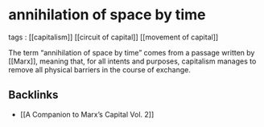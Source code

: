 # annihilation of space by time

tags
: [[capitalism]] [[circuit of capital]] [[movement of capital]]

The term &ldquo;annihilation of space by time&rdquo; comes from a passage written by [[Marx]], meaning that, for all intents and purposes, capitalism manages to remove all physical barriers in the course of exchange.


## Backlinks

-   [[A Companion to Marx&rsquo;s Capital Vol. 2]]
